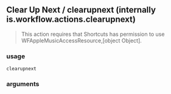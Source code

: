 
## Clear Up Next / clearupnext (internally is.workflow.actions.clearupnext)


> This action requires that Shortcuts has permission to use WFAppleMusicAccessResource,[object Object].

### usage
`clearupnext `

### arguments

